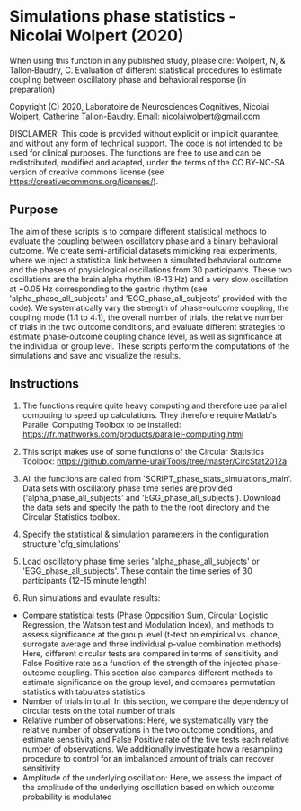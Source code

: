 Simulations phase statistics - Nicolai Wolpert (2020)
=======================

When using this function in any published study, please cite: Wolpert, N, & Tallon‐Baudry, C. Evaluation of different statistical procedures to estimate coupling between oscillatory phase and behavioral response (in preparation)

Copyright (C) 2020, Laboratoire de Neurosciences Cognitives, Nicolai Wolpert, Catherine Tallon-Baudry. Email: nicolaiwolpert@gmail.com

DISCLAIMER: This code is provided without explicit or implicit guarantee, and without any form of technical support. The code is not intended to be used for clinical purposes. The functions are free to use and can be redistributed, modified and adapted, under the terms of the CC BY-NC-SA version of creative commons license (see https://creativecommons.org/licenses/).

Purpose
-------------
The aim of these scripts is to compare different statistical methods to evaluate the coupling between oscillatory phase and a binary behavioral outcome. We create semi-artificial datasets mimicking real experiments, where we inject a statistical link between a simulated behavioral outcome and the phases of physiological oscillations from 30 participants. These two oscillations are the brain alpha rhythm (8-13 Hz) and a very slow oscillation at ~0.05 Hz corresponding to the gastric rhythm (see 'alpha_phase_all_subjects' and 'EGG_phase_all_subjects' provided with the code). We systematically vary the strength of phase-outcome coupling, the coupling mode (1:1 to 4:1), the overall number of trials, the relative number of trials in the two outcome conditions, and evaluate different strategies to estimate phase-outcome coupling chance level, as well as significance at the individual or group level.
These scripts perform the computations of the simulations and save and visualize the results.

Instructions
-----------------------

1. The functions require quite heavy computing and therefore use parallel computing to speed up calculations. They therefore require Matlab's Parallel Computing Toolbox to be installed: https://fr.mathworks.com/products/parallel-computing.html

2. This script makes use of some functions of the Circular Statistics Toolbox: https://github.com/anne-urai/Tools/tree/master/CircStat2012a

3. All the functions are called from 'SCRIPT_phase_stats_simulations_main'. Data sets with oscillatory phase time series are provided ('alpha_phase_all_subjects' and 'EGG_phase_all_subjects'). Download the data sets and specify the path to the the root directory and the Circular Statistics toolbox.

4. Specify the statistical & simulation parameters in the configuration structure 'cfg_simulations'

5. Load oscillatory phase time series 'alpha_phase_all_subjects' or 'EGG_phase_all_subjects'. These contain the time series of 30 participants (12-15 minute length)

6. Run simulations and evaulate results:
- Compare statistical tests (Phase Opposition Sum, Circular Logistic Regression, the Watson test and Modulation Index), and methods to assess significance at the group level (t-test on empirical vs. chance, surrogate average and three individual p-value combination methods)
  Here, different circular tests are compared in terms of sensitivity and False Positive rate as a function of the strength of the injected phase-outcome coupling. This section also compares different methods to estimate significance on the group level, and compares permutation statistics with tabulates statistics
- Number of trials in total:
  In this section, we compare the dependency of circular tests on the total number of trials
- Relative number of observations:
  Here, we systematically vary the relative number of observations in the two outcome conditions, and estimate sensitivity and False Positive rate of the five tests each relative number of observations. We additionally investigate how a resampling procedure to control for an imbalanced amount of trials can recover sensitivity
- Amplitude of the underlying oscillation:
 Here, we assess the impact of the amplitude of the underlying oscillation based on which outcome probability is modulated
  
